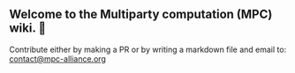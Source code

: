## Welcome to the Multiparty computation (MPC) wiki. 🚀

Contribute either by making a PR or by writing a markdown file and email to: contact@mpc-alliance.org